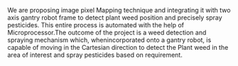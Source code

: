 We are proposing image pixel Mapping technique and integrating it with two axis gantry
robot frame to detect plant weed position and precisely spray pesticides. This entire
process is automated with the help of Microprocessor.The outcome of the project is a 
weed detection and spraying mechanism which, whenincorporated onto a gantry robot, is
capable of moving in the Cartesian direction to detect the Plant weed in the area of
interest and spray pesticides based on requirement.
